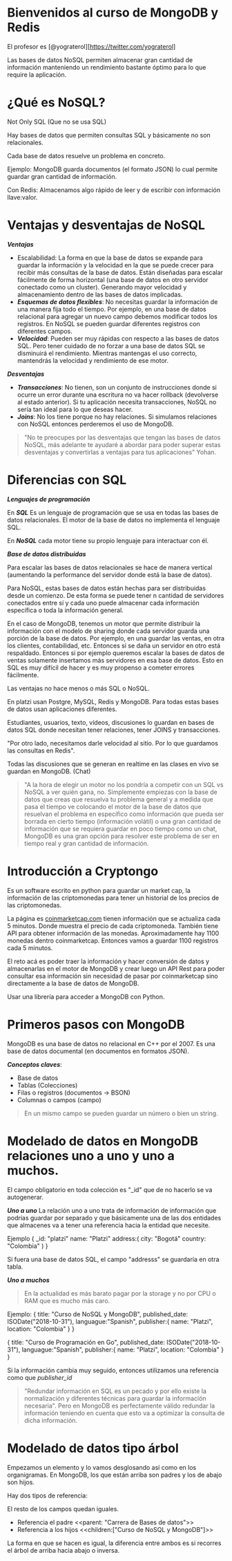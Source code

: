# Bienvenidos al curso de MongoDB y Redis

El profesor es [@yograterol][https://twitter.com/yograterol]

Las bases de datos NoSQL permiten almacenar gran cantidad de información manteniendo un rendimiento bastante óptimo para lo que require la aplicación.

# ¿Qué es NoSQL?

Not Only SQL (Que no se usa SQL)

Hay bases de datos que permiten consultas SQL y básicamente no son relacionales.

Cada base de datos resuelve un problema en concreto.

Ejemplo: MongoDB guarda documentos (el formato JSON) lo cual permite guardar gran cantidad de información.

Con Redis: Almacenamos algo rápido de leer y de escribir con información llave:valor.

# Ventajas y desventajas de NoSQL

***Ventajas***
- Escalabilidad: La forma en que la base de datos se expande para guardar la información y la velocidad en la que se puede crecer para recibir más consultas de la base de datos. Están diseñadas para escalar fácilmente de forma horizontal (una base de datos en otro servidor conectado como un cluster). Generando mayor velocidad y almacenamiento dentro de las bases de datos implicadas.
- ***Esquemas de datos flexibles***: No necesitas guardar la información de una manera fija todo el tiempo. Por ejemplo, en una base de datos relacional para agregar un nuevo campo debemos modificar todos los registros. En NoSQL se pueden guardar diferentes registros con diferentes campos.
- ***Velocidad***: Pueden ser muy rápidas con respecto a las bases de datos SQL. Pero tener cuidado de no forzar a una base de datos SQL se disminuirá el rendimiento. Mientras mantengas el uso correcto, mantendrás la velocidad y rendimiento de ese motor. 


***Desventajas***
- ***Transacciones***: No tienen, son un conjunto de instrucciones donde si ocurre un error durante una escritura no va hacer rollback (devolverse al estado anterior). Si tu aplicación necesita transacciones, NoSQL no sería tan ideal para lo que deseas hacer.
- ***Joins***: No los tiene porque no hay relaciones. Si simulamos relaciones con NoSQL entonces perderemos el uso de MongoDB.

> "No te preocupes por las desventajas que tengan las bases de datos NoSQL, más adelante te ayudaré a abordar para poder superar estas desventajas y convertirlas a ventajas para tus aplicaciones" Yohan.

# Diferencias con SQL

***Lenguajes de programación***

En ***SQL*** Es un lenguaje de programación que se usa en todas las bases de datos relacionales. El motor de la base de datos no implementa el lenguaje SQL.

En ***NoSQL*** cada motor tiene su propio lenguaje para interactuar con él.

***Base de datos distribuidas***

Para escalar las bases de datos relacionales se hace de manera vertical (aumentando la performance del servidor donde está la base de datos).

Para NoSQL, estas bases de datos están hechas para ser distribuidas desde un comienzo. De esta forma se puede tener n cantidad de servidores conectados entre sí y cada uno puede almacenar cada información específica o toda la información general.

En el caso de MongoDB, tenemos un motor que permite distribuir la información con el modelo de sharing donde cada servidor guarda una porción de la base de datos. Por ejemplo, en una guardar las ventas, en otra los clientes, contabilidad, etc. Entonces si se daña un servidor en otro está respaldado. Entonces si por ejemplo queremos escalar la bases de datos de ventas solamente insertamos más servidores en esa base de datos. Esto en SQL es muy difícil de hacer y es muy propenso a cometer errores fácilmente.

Las ventajas no hace menos o más SQL o NoSQL.

En platzi usan Postgre, MySQL, Redis y MongoDB. Para todas estas bases de datos usan aplicaciones diferentes.

Estudiantes, usuarios, texto, vídeos, discusiones lo guardan en bases de datos SQL donde necesitan tener relaciones, tener JOINS y transacciones.

"Por otro lado, necesitamos darle velocidad al sitio. Por lo que guardamos las consultas en Redis".

Todas las discusiones que se generan en realtime en las clases en vivo se guardan en MongoDB. (Chat)

> "A la hora de elegir un motor no los pondría a competir con un SQL vs NoSQL a ver quién gana, no. Simplemente empiezas con la base de datos que creas que resuelva tu problema general y a medida que pasa el tiempo ve colocando el motor de la base de datos que resuelvan el problema en específico como información que pueda ser borrada en cierto tiempo (información volátil) o una gran cantidad de información que se requiera guardar en poco tiempo como un chat, MongoDB es una gran opción para resolver este problema de ser en tiempo real y gran cantidad de información. 

# Introducción a Cryptongo

Es un software escrito en python para guardar un market cap, la información de las criptomonedas para tener un historial de los precios de las criptomonedas.

La página es [coinmarketcap.com](https://coinmarketcap.com) tienen información que se actualiza cada 5 minutos. Donde muestra el precio de cada criptomoneda. También tiene API para obtener información de las monedas. Aproximadamente hay 1100 monedas dentro coinmarketcap. Entonces vamos a guardar 1100 registros cada 5 minutos.

El reto acá es poder traer la información y hacer conversión de datos y almacenarlas en el motor de MongoDB y crear luego un API Rest para poder consultar esa información sin necesidad de pasar por coinmarketcap sino directamente a la base de datos de MongoDB.

Usar una librería para acceder a MongoDB con Python.

# Primeros pasos con MongoDB

MongoDB es una base de datos no relacional en C++ por el 2007. Es una base de datos documental (en documentos en formatos JSON).

***Conceptos claves***:
- Base de datos
- Tablas (Colecciones)
- Filas o registros (documentos -> BSON)
- Columnas o campos (campo)

> En un mismo campo se pueden guardar un número o bien un string.

# Modelado de datos en MongoDB relaciones uno a uno y uno a muchos.

El campo obligatorio en toda colección es "_id" que de no hacerlo se va autogenerar.

***Uno a uno***
La relación uno a uno trata de información de información que podrías guardar por separado y que básicamente una de las dos entidades que almacenes va a tener una referencia hacia la entidad que necesite.

Ejemplo
{
    _id: "platzi"
    name: "Platzi"
    address:(
     city: "Bogotá"
     country: "Colombia"
 )
}

Si fuera una base de datos SQL, el campo "addresss" se guardaría en otra tabla.

***Uno a muchos***

> En la actualidad es más barato pagar por la storage y no por CPU o RAM que es mucho más caro.

Ejemplo:
{
    title: "Curso de NoSQL y MongoDB",
    published_date: ISODate("2018-10-31"),
    languague:"Spanish",
    publisher:{
        name: "Platzi", location: "Colombia"
}
}


{
    title: "Curso de Programación en Go",
    published_date: ISODate("2018-10-31"),
    languague:"Spanish",
    publisher:{
        name: "Platzi", location: "Colombia"
}
}

Si la información cambia muy seguido, entonces utilizamos una referencia como que *publisher_id*

> "Redundar información en SQL es un pecado y por ello existe la normalización y diferentes técnicas para guardar la información necesaria". Pero en MongoDB es perfectamente válido redundar la información teniendo en cuenta que esto va a optimizar la consulta de dicha información.

# Modelado de datos tipo árbol

Empezamos un elemento y lo vamos desglosando así como en los organigramas. En MongoDB, los que están arriba son padres y los de abajo son hijos.

Hay dos tipos de referencia:

El resto de los campos quedan iguales.

- Referencia el padre <<parent: "Carrera de Bases de datos">>
- Referencia a los hijos <<children:["Curso de NoSQL y MongoDB"]>>

La forma en que se hacen es igual, la diferencia entre ambos es si recorres el árbol de arriba hacia abajo o inversa.
